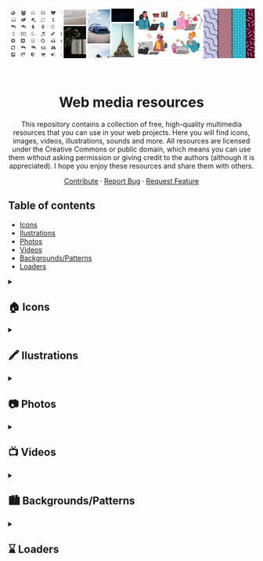 <div id="top"></div>

<!-- PROJECT LOGO -->
<div align="center">

![header](./images/header.png)

<br />

# Web media resources

This repository contains a collection of free, high-quality multimedia resources that you can use in your web projects. Here you will find icons, images, videos, illustrations, sounds and more. All resources are licensed under the Creative Commons or public domain, which means you can use them without asking permission or giving credit to the authors (although it is appreciated). I hope you enjoy these resources and share them with others.

  <a href="https://github.com/cosmoart/free-multimedia-resources">Contribute</a>
  ·
  <a href="https://github.com/cosmoart/free-multimedia-resources/issues">Report Bug</a>
  ·
  <a href="https://github.com/cosmoart/free-multimedia-resources/discussions">Request Feature</a>
</div>


<!-- TABLE OF CONTENTS -->
## Table of contents

- [Icons](#-icons)
- [Ilustrations](#-ilustrations)
- [Photos](#-photos)
- [Videos](#-videos)
- [Backgrounds/Patterns](#-backgroundspatterns)
- [Loaders](#-loaders)


<details>

<summary><h2>🏠 Icons</h2></summary>

<table>
<tr>
		<td><a href="https://css.gg/"><img src="https://css.gg/fav/og2.png" alt="css.gg"></a></td><td><a href="https://feathericons.com/"><img src="./images/icons/feather.webp" alt="Feather icons"></a></td><td><a href="https://www.svgrepo.com"><img src="https://www.svgrepo.com/social.png" alt="SVGrepo"></a></td>
	</tr>
	<tr>
		<td><a href="https://css.gg/">css.gg</a></td><td><a href="https://feathericons.com/">Feather icons</a></td><td><a href="https://www.svgrepo.com">SVGrepo</a></td>
	</tr>
	<tr>
		<td>Open-source CSS, SVG and Figma UI Icons, Available in SVG Sprite, styled-components, NPM & API</td><td>Simply beautiful open source icons</td><td>500.000+ Open-licensed SVG Vector and Icons</td>
	</tr>
	<tr>
		<td><a href="https://css.gg/doc/licence">Licence: MIT</a> </td><td><a href="https://github.com/feathericons/feather/blob/master/LICENSE">Licence: MIT</a></td><td><a href="https://www.svgrepo.com/page/licensing">Licence: Multiple licenses (SVG Repo License, CC0, MIT...)</a></td>
	</tr><tr>
		<td><a href="https://iconmonstr.com"><img src="./images/icons/iconmonstr.webp" alt="Iconmonstr"></a></td><td><a href="https://keyicons.com"><img src="./images/icons/keyicons.webp" alt="Keyicons"></a></td><td><a href="http://zwicon.com"><img src="./images/icons/zwicon.webp" alt="Zwicon"></a></td>
	</tr>
	<tr>
		<td><a href="https://iconmonstr.com">Iconmonstr</a></td><td><a href="https://keyicons.com">Keyicons</a></td><td><a href="http://zwicon.com">Zwicon</a></td>
	</tr>
	<tr>
		<td>Free simple icons for your next project</td><td>The clean icon set you were looking for, ready to use in web, mobile development and wherever you want.</td><td>The zwicon icon library was made to support our work @zwoelf. Now it is available for free for download.</td>
	</tr>
	<tr>
		<td><a href="https://iconmonstr.com/license/">Licence: "Licensee may use the Work in non-commercial and commercial projects, services or products without attribution."</a> </td><td><a href="https://keyicons.com">Licence: CC BY 4.0</a></td><td><a href="http://zwicon.com/how-to-use.html">Licence: CC BY-ND 4.0</a></td>
	</tr>
</table>
</details>


<details>

<summary><h2>🖍️ Ilustrations</h2></summary>

<table>
<tr>
		<td><a href="https://flexiple.com/illustrations/"><img src="https://ik.imagekit.io/6eslefmcf/flexiple/preview/scale-link-preview_TPkNnpjji.png" alt="Flexiple ilustrations"></a></td><td><a href="https://storyset.com"><img src="./images/ilustrations/storyset.webp" alt="Storyset"></a></td><td><a href="https://iradesign.io"><img src="./images/ilustrations/iradesign.webp" alt="Iradesign"></a></td>
	</tr>
	<tr>
		<td><a href="https://flexiple.com/illustrations/">Flexiple ilustrations</a></td><td><a href="https://storyset.com">Storyset</a></td><td><a href="https://iradesign.io">Iradesign</a></td>
	</tr>
	<tr>
		<td>A new free, open-source and high-quality illustration each day - no attribution needed!</td><td>Awesome free customizable illustrations for your next project</td><td>Build your own amazing illustrations with MIT licensed illustrations</td>
	</tr>
	<tr>
		<td><a href="https://flexiple.com/illustrations/">Licence: "Put simply, use it in any project. No attribution needed."</a> </td><td><a href="https://storyset.com/faqs">Licence: "you must always include the attribution to Storyset every time you use our free illustrations."</a></td><td><a href="https://iradesign.io">Licence: MIT</a></td>
	</tr><tr>
		<td><a href="https://www.opendoodles.com"><img src="https://assets.website-files.com/5d5d5904f8a21bfe5ff69367/5da4cb5454976755fcac7930_seo-doodles.jpg" alt="Open Doodles"></a></td><td><a href="https://bigheads.io"><img src="https://bigheads.io/card.png" alt="Big Heads"></a></td><td><a href="https://www.manypixels.co/gallery"><img src="https://www.manypixels.co/Illustrations%20Gallery%20Thumbnails.png" alt="Many Pixels"></a></td>
	</tr>
	<tr>
		<td><a href="https://www.opendoodles.com">Open Doodles</a></td><td><a href="https://bigheads.io">Big Heads</a></td><td><a href="https://www.manypixels.co/gallery">Many Pixels</a></td>
	</tr>
	<tr>
		<td>A library of sketchy illustrations of people free for personal and commercial use.</td><td>Randomly Generated Characters for Your Apps & Games.</td><td>Download our 2,500+ editable and royalty-free SVG and PNG illustrations to power up your designs.</td>
	</tr>
	<tr>
		<td><a href="https://www.opendoodles.com">Licence: CC0 1.0</a> </td><td><a href="https://bigheads.io">Licence: "Free for personal and commercial use."</a></td><td><a href="https://www.manypixels.co/gallery">Licence: "You can use the illustrations in any project, commercial or personal without attribution or any costs."</a></td>
	</tr>
</table>
</details>


<details>

<summary><h2>📷 Photos</h2></summary>

<table>
<tr>
		<td><a href="https://pixabay.com/photos/"><img src="./images/photos/pixabay.webp" alt="PixaBay"></a></td><td><a href="https://www.pexels.com"><img src="./images/photos/pexels.webp" alt="Pexels"></a></td><td><a href="https://picography.co"><img src="./images/photos/picography.webp" alt="Picography"></a></td>
	</tr>
	<tr>
		<td><a href="https://pixabay.com/photos/">PixaBay</a></td><td><a href="https://www.pexels.com">Pexels</a></td><td><a href="https://picography.co">Picography</a></td>
	</tr>
	<tr>
		<td>Find high quality royalty free photos for your next project. ✓ Free for commercial use ✓ No attribution required ✓ Photos handpicked by staff.</td><td>Free stock photos & videos you can use everywhere. Browse millions of high-quality royalty free stock images & copyright free pictures. No attribution required.</td><td>Picography offers gorgeous high-resolution free photos. Our free stock photos can be used for any project. No attribution needed. Download your favorites.</td>
	</tr>
	<tr>
		<td><a href="https://pixabay.com/es/service/license/">Licence: Pixabay License (Free for commercial and noncommercial use. Attribution is not required.)</a> </td><td><a href="https://www.pexels.com/license/">Licence: "All photos and videos on Pexels can be downloaded and used for free."</a></td><td><a href="https://picography.co/terms/">Licence: CC0 1.0</a></td>
	</tr>
</table>
</details>


<details>

<summary><h2>📺 Videos</h2></summary>

<table>
<tr>
		<td><a href="https://www.pexels.com/videos/"><img src="./images/videos/pexels.webp" alt="Pexels"></a></td><td><a href="https://coverr.co"><img src="./images/videos/coverr.webp" alt="Coverr"></a></td><td><a href="https://www.videezy.com"><img src="./images/videos/videezy.webp" alt="Videezy"></a></td>
	</tr>
	<tr>
		<td><a href="https://www.pexels.com/videos/">Pexels</a></td><td><a href="https://coverr.co">Coverr</a></td><td><a href="https://www.videezy.com">Videezy</a></td>
	</tr>
	<tr>
		<td>Pexels Videos makes it easy to find free stock footage for your website, promo video or anything else.</td><td>Download royalty free (for personal and commercial use), unique and beautiful video footage for your website or any project. No attribution required.</td><td>Download millions of free and premium stock footage and motion graphics instantly.</td>
	</tr>
	<tr>
		<td><a href="https://www.pexels.com/license/">Licence: "All photos and videos on Pexels can be downloaded and used for free."</a> </td><td><a href="https://coverr.co/license">Licence: "All Videos published on Coverr.co can be used free for commercial and non-commercial purposes. You do not need to ask permission from or provide credit to the videographer or Coverr.co, although it is appreciated when possible."</a></td><td><a href="https://www.videezy.com/terms">Licence: Standard, Pro, Creative Commons and Editorial Use Only</a></td>
	</tr><tr>
		<td><a href="https://mixkit.co/free-stock-video/"><img src="./images/videos/mixkit.webp" alt="Mixkit"></a></td><td><a href="https://www.videvo.net"><img src="./images/videos/videvo.webp" alt="Videvo"></a></td>
	</tr>
	<tr>
		<td><a href="https://mixkit.co/free-stock-video/">Mixkit</a></td><td><a href="https://www.videvo.net">Videvo</a></td>
	</tr>
	<tr>
		<td>Browse our library of extraordinary free stock footage and motion clips for every occasion. All HD Video Clips are completely free to download and use anywhere.</td><td>Download Free Stock Footage and HD Video clips; Videvo offers a large selection of HD video clips, motion graphics and free stock footage.</td>
	</tr>
	<tr>
		<td><a href="https://mixkit.co/license/">Licence: "Items under the Mixkit Stock Video Free License can be used in your commercial and non-commercial projects, for free."</a> </td><td><a href="https://help.videvo.net/category/6-licensing">Licence: Videvo Attribution License or Creative Commons 3.0 ("You may use these video clips free of charge, in both personal and commercial productions. Video clips that carry the Creative Commons 3.0 license must be attributed to the original author.")</a></td>
	</tr>
</table>
</details>


<details>

<summary><h2>🏙️ Backgrounds/Patterns</h2></summary>

<table>
<tr>
		<td><a href="https://www.magicpattern.design/tools/css-backgrounds"><img src="https://storage.googleapis.com/brandflow-bucket/magipattern/css-backgrounds.jpg" alt="CSS Background Patterns"></a></td><td><a href="https://patternpad.com"><img src="https://patternpad.com/images/patternpad-banner.png" alt="PatternPad"></a></td><td><a href="https://pattern.monster"><img src="https://giguom.com/pattern.monster/images//TwitterBG2.png" alt="Pattern Monster"></a></td>
	</tr>
	<tr>
		<td><a href="https://www.magicpattern.design/tools/css-backgrounds">CSS Background Patterns</a></td><td><a href="https://patternpad.com">PatternPad</a></td><td><a href="https://pattern.monster">Pattern Monster</a></td>
	</tr>
	<tr>
		<td>Beautiful pure CSS background patterns that you can actually use in your projects!</td><td>PatternPad offers unlimited unique pattern designs that fit your style. Ideal for branding, presentations, social media posts or customising products.</td><td>A simple online pattern generator to create repeatable SVG patterns. Perfect for website backgrounds, apparel, branding, packaging design and more.</td>
	</tr>
	<tr>
		<td><a href="https://www.magicpattern.design/terms">Licence: "Free"</a> </td><td><a href="https://patternpad.com">Licence: Free with attribution</a></td><td><a href="https://github.com/catchspider2002/svelte-svg-patterns/blob/master/LICENSE.md">Licence: MIT</a></td>
	</tr><tr>
		<td><a href="https://bansal.io/pattern-css"><img src="https://bansal.io/assets/images/pattern-css-preview.jpg" alt="pattern.css"></a></td>
	</tr>
	<tr>
		<td><a href="https://bansal.io/pattern-css">pattern.css</a></td>
	</tr>
	<tr>
		<td>CSS only library to fill your empty background with beautiful patterns.</td>
	</tr>
	<tr>
		<td><a href="https://github.com/bansal/pattern.css">Licence: MIT</a> </td>
	</tr>
</table>
</details>


<details>

<summary><h2>⌛ Loaders</h2></summary>

<table>
<tr>
		<td><a href="https://cssloaders.github.io"><img src="https://cssloaders.github.io/images/Loader-screen.png" alt="CSS loaders and spinners"></a></td><td><a href="https://uiball.com/loaders/"><img src="./images/loaders/uiball-loaders.webp" alt="Loaders"></a></td><td><a href="https://samherbert.net/svg-loaders/"><img src="./images/loaders/svg-loaders.webp" alt="SVG Loaders"></a></td>
	</tr>
	<tr>
		<td><a href="https://cssloaders.github.io">CSS loaders and spinners</a></td><td><a href="https://uiball.com/loaders/">Loaders</a></td><td><a href="https://samherbert.net/svg-loaders/">SVG Loaders</a></td>
	</tr>
	<tr>
		<td>CSS Loader is a collection of different types of loaders, spinners and their source code. There are no image dependencies in this. It's is done using pure CSS. Hence it is easily customization too.</td><td>Free loaders & spinners for your next project. Built with HTML, CSS and a soupçon of SVG. Available for copypasta or as a tree-shakeable React component library.</td><td>Loading icons and small animations built with pure SVG.</td>
	</tr>
	<tr>
		<td><a href="https://github.com/vineethtrv/css-loader/blob/master/LICENSE">Licence: MIT</a> </td><td><a href="https://github.com/GriffinJohnston/uiball-loaders/blob/main/LICENSE">Licence: MIT</a></td><td><a href="https://github.com/SamHerbert/SVG-Loaders/blob/master/LICENSE.md">Licence: undefined</a></td>
	</tr>
</table>
</details>


